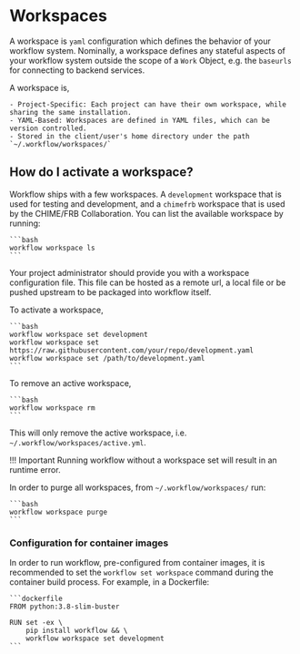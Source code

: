 # Workspaces

A workspace is `yaml` configuration which defines the behavior of your workflow system. Nominally, a workspace defines any stateful aspects of your workflow system outside the scope of a `Work` Object, e.g. the `baseurls` for connecting to backend services.

A workspace is,

    - Project-Specific: Each project can have their own workspace, while sharing the same installation.
    - YAML-Based: Workspaces are defined in YAML files, which can be version controlled.
    - Stored in the client/user's home directory under the path `~/.workflow/workspaces/`

## How do I activate a workspace?

Workflow ships with a few workspaces. A `development` workspace that is used for testing and development, and a `chimefrb` workspace that is used by the CHIME/FRB Collaboration. You can list the available workspace by running:

    ```bash
    workflow workspace ls
    ```

Your project administrator should provide you with a workspace configuration file. This file can be hosted as a remote url, a local file or be pushed upstream to be packaged into workflow itself.

To activate a workspace,

    ```bash
    workflow workspace set development
    workflow workspace set https://raw.githubusercontent.com/your/repo/development.yaml
    workflow workspace set /path/to/development.yaml
    ```

To remove an active workspace,

    ```bash
    workflow workspace rm
    ```
This will only remove the active workspace, i.e. `~/.workflow/workspaces/active.yml`.

!!! Important
    Running workflow without a workspace set will result in an runtime error.

In order to purge all workspaces, from `~/.workflow/workspaces/` run:

    ```bash
    workflow workspace purge
    ```

### Configuration for container images

In order to run workflow, pre-configured from container images, it is recommended to set the  `workflow set workspace` command during the container build process. For example, in a Dockerfile:

    ```dockerfile
    FROM python:3.8-slim-buster

    RUN set -ex \
        pip install workflow && \
        workflow workspace set development
    ```
